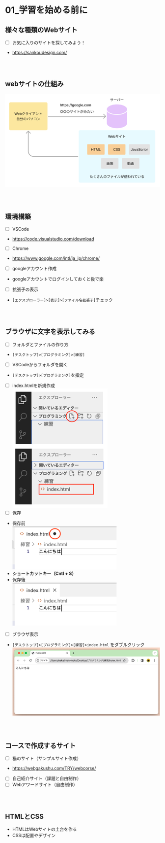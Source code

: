 
# **01_学習を始める前に**

## **様々な種類のWebサイト**

- [ ] お気に入りのサイトを探してみよう！
- https://sankoudesign.com/

<br><br>

## **webサイトの仕組み**

![start](img/01_start1-1.png)

<br><br>

## **環境構築**

- [ ] VSCode  
- https://code.visualstudio.com/download
- [ ] Chrome  
- https://www.google.com/intl/ja_jp/chrome/
- [ ] googleアカウント作成  
- googleアカウントでログインしておくと後で楽
- [ ] 拡張子の表示  
- `[エクスプローラー]>[表示]>[ファイル名拡張子]`チェック

<br><br>

## **ブラウザに文字を表示してみる**

- [ ] フォルダとファイルの作り方  
- `[デスクトップ]>[プログラミング]>[練習]`  
- [ ] VSCodeからフォルダを開く  
- `[デスクトップ]>[プログラミング]`を指定  
- [ ] index.htmlを新規作成  
![start](img/01_start1-2.png)　　
- [ ] 保存  
- 保存前  
![start](img/01_start1-3.png)  
- **ショートカットキー（Cntl + S）**  
- 保存後  
![start](img/01_start1-4.png)
- [ ] ブラウザ表示  
- `[デスクトップ]>[プログラミング]>[練習]>index.html`  をダブルクリック  
![start](img/01_start1-5.png)

<br><br>

## **コースで作成するサイト**
 
- [ ] 猫のサイト（サンプルサイト作成）

- https://webgakushu.com/TRY/webcorse/

- [ ] 自己紹介サイト（課題と自由制作）  
- [ ] Webアワードサイト（自由制作）

<br><br>

## **HTMLとCSS**

- HTMLはWebサイトの土台を作る
- CSSは配置やデザイン